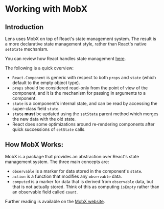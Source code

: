 # Working with MobX

## Introduction

Lens uses MobX on top of React's state management system.
The result is a more declarative state management style, rather than React's native `setState` mechanism.

You can review how React handles state management [here](https://reactjs.org/docs/faq-state.html).

The following is a quick overview:

* `React.Component` is generic with respect to both `props` and `state` (which default to the empty object type).
* `props` should be considered read-only from the point of view of the component, and it is the mechanism for passing in arguments to a component.
* `state` is a component's internal state, and can be read by accessing the super-class field `state`.
* `state` **must** be updated using the `setState` parent method which merges the new data with the old state.
* React does some optimizations around re-rendering components after quick successions of `setState` calls.

## How MobX Works:

MobX is a package that provides an abstraction over React's state management system. The three main concepts are:

* `observable` is a marker for data stored in the component's `state`.
* `action` is a function that modifies any `observable` data.
* `computed` is a marker for data that is derived from `observable` data, but that is not actually stored. Think of this as computing `isEmpty` rather than an observable field called `count`.

Further reading is available on the [MobX website](https://mobx.js.org/the-gist-of-mobx.html).
